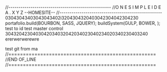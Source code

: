//---------------------------------------------------
//O N E S I M P L E I D E A . X Y Z --HOMESITE--
//---------------------------------------------------
03043043403043043402i3204304320403042304042304230
portafolio.build(BOURBON, SASS, JQUERY);
buildSystem(GULP, BOWER, );
test  to id
test master control 
3043204230403042034032042034023040234020340230403240
ererwerwerewre


test git from ma
//===================================================
//END OF_LINE
//===================================================
